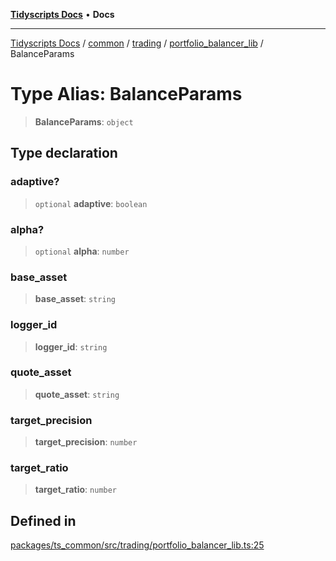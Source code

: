 [**Tidyscripts Docs**](../../../../../../../README.md) • **Docs**

***

[Tidyscripts Docs](../../../../../../../globals.md) / [common](../../../../../README.md) / [trading](../../../README.md) / [portfolio\_balancer\_lib](../README.md) / BalanceParams

# Type Alias: BalanceParams

> **BalanceParams**: `object`

## Type declaration

### adaptive?

> `optional` **adaptive**: `boolean`

### alpha?

> `optional` **alpha**: `number`

### base\_asset

> **base\_asset**: `string`

### logger\_id

> **logger\_id**: `string`

### quote\_asset

> **quote\_asset**: `string`

### target\_precision

> **target\_precision**: `number`

### target\_ratio

> **target\_ratio**: `number`

## Defined in

[packages/ts\_common/src/trading/portfolio\_balancer\_lib.ts:25](https://github.com/sheunaluko/tidyscripts/blob/master/packages/ts_common/src/trading/portfolio_balancer_lib.ts#L25)

